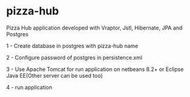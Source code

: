 # pizza-hub
Pizza Hub application developed with Vraptor, Jstl, Hibernate, JPA and Postgres

1 - Create database in postgres with pizza-hub name

2 - Configure password of postgres in persistence.xml

3 - Use Apache Tomcat for run application on netbeans 8.2+ or Eclipse Java EE(Other server can be used too)

4 - run application

